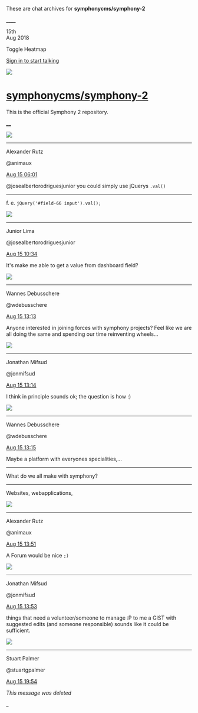 These are chat archives for **symphonycms/symphony-2**

[__](/symphonycms/symphony-2/archives/2018/08/16)[__](/symphonycms/symphony-2/archives/2018/08/14)

15th  
Aug 2018

Toggle Heatmap

[Sign in to start talking](/login?action=login&button=archive-login)

![](https://avatars-02.gitter.im/group/iv/3/57542c45c43b8c601977197e?s=48)

#  [symphonycms/symphony-2](/symphonycms/symphony-2)

This is the official Symphony 2 repository.

[ __](/orgs/symphonycms/rooms "More symphonycms rooms")

![](https://avatars2.githubusercontent.com/u/446874?v=4&s=30)

____

Alexander Rutz

@animaux

[Aug 15
06:01](https://gitter.im/symphonycms/symphony-2?at=5b73c1b2e9b96f2c980df6b3)

@josealbertorodriguesjunior you could simply use jQuerys `.val()`

____

f. e. `jQuery('#field-66 input').val();`

![](https://avatars2.githubusercontent.com/u/8875485?v=4&s=30)

____

Junior Lima

@josealbertorodriguesjunior

[Aug 15
10:34](https://gitter.im/symphonycms/symphony-2?at=5b7401c6179f842c973f57fb)

It's make me able to get a value from dashboard field?

![](https://avatars1.githubusercontent.com/u/4136426?v=4&s=30)

____

Wannes Debusschere

@wdebusschere

[Aug 15
13:13](https://gitter.im/symphonycms/symphony-2?at=5b7426ec988005174ee19b4a)

Anyone interested in joining forces with symphony projects? Feel like we are
all doing the same and spending our time reinventing wheels...

![](https://avatars1.githubusercontent.com/u/859775?v=4&s=30)

____

Jonathan Mifsud

@jonmifsud

[Aug 15
13:14](https://gitter.im/symphonycms/symphony-2?at=5b74271949932d4fe4e5c97d)

I think in principle sounds ok; the question is how :)

![](https://avatars1.githubusercontent.com/u/4136426?v=4&s=30)

____

Wannes Debusschere

@wdebusschere

[Aug 15
13:15](https://gitter.im/symphonycms/symphony-2?at=5b74276de9b96f2c98105142)

Maybe a platform with everyones specialities,...

____

What do we all make with symphony?

____

Websites, webapplications,

![](https://avatars2.githubusercontent.com/u/446874?v=4&s=30)

____

Alexander Rutz

@animaux

[Aug 15
13:51](https://gitter.im/symphonycms/symphony-2?at=5b742ffd196bc60b6bd25e61)

A Forum would be nice `;)`

![](https://avatars1.githubusercontent.com/u/859775?v=4&s=30)

____

Jonathan Mifsud

@jonmifsud

[Aug 15
13:53](https://gitter.im/symphonycms/symphony-2?at=5b743040637ee66082f3c422)

things that need a volunteer/someone to manage :P to me a GIST with suggested
edits (and someone responsible) sounds like it could be sufficient.

![](https://avatars1.githubusercontent.com/u/825064?v=4&s=30)

____

Stuart Palmer

@stuartgpalmer

[Aug 15
19:54](https://gitter.im/symphonycms/symphony-2?at=5b748507196bc60b6bd46612)

_This message was deleted_

_

